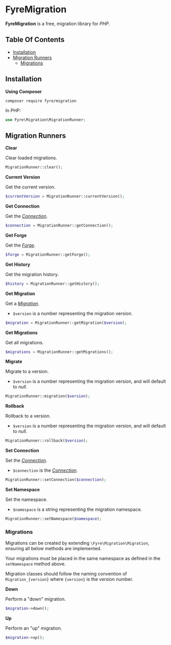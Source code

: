 # FyreMigration

**FyreMigration** is a free, migration library for *PHP*.


## Table Of Contents
- [Installation](#installation)
- [Migration Runners](#migration-runners)
    - [Migrations](#migrations)



## Installation

**Using Composer**

```
composer require fyre/migration
```

In PHP:

```php
use Fyre\Migration\MigrationRunner;
```


## Migration Runners

**Clear**

Clear loaded migrations.

```php
MigrationRunner::clear();
```

**Current Version**

Get the current version.

```php
$currentVersion = MigrationRunner::currentVersion();
```

**Get Connection**

Get the [*Connection*](https://github.com/elusivecodes/FyreDB#connections).

```php
$connection = MigrationRunner::getConnection();
```

**Get Forge**

Get the [*Forge*](https://github.com/elusivecodes/FyreForge#forges).

```php
$forge = MigrationRunner::getForge();
```

**Get History**

Get the migration history.

```php
$history = MigrationRunner::getHistory();
```

**Get Migration**

Get a [*Migration*](#migrations).

- `$version` is a number representing the migration version.

```php
$migration = MigrationRunner::getMigration($version);
```

**Get Migrations**

Get all migrations.

```php
$migrations = MigrationRunner::getMigrations();
```

**Migrate**

Migrate to a version.

- `$version` is a number representing the migration version, and will default to *null*.

```php
MigrationRunner::migration($version);
```

**Rollback**

Rollback to a version.

- `$version` is a number representing the migration version, and will default to *null*.

```php
MigrationRunner::rollback($version);
```

**Set Connection**

Set the [*Connection*](https://github.com/elusivecodes/FyreDB#connections).

- `$connection` is the [*Connection*](https://github.com/elusivecodes/FyreDB#connections).

```php
MigrationRunner::setConnection($connection);
```

**Set Namespace**

Set the namespace.

- `$namespace` is a string representing the migration namespace.

```php
MigrationRunner::setNamespace($namespace);
```


### Migrations

Migrations can be created by extending `\Fyre\Migration\Migration`, ensuring all below methods are implemented.

Your migrations must be placed in the same namespace as defined in the `setNamespace` method above.

Migration classes should follow the naming convention of `Migration_{version}` where `{version}` is the version number.

**Down**

Perform a "down" migration.

```php
$migration->down();
```

**Up**

Perform an "up" migration.

```php
$migration->up();
```